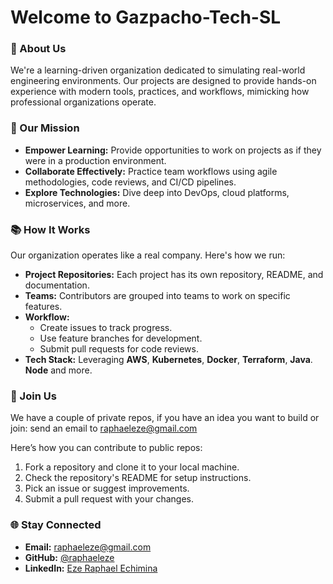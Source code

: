 # Welcome to Gazpacho-Tech-SL

### 🌟 About Us
We're a learning-driven organization dedicated to simulating real-world engineering environments. Our projects are designed to provide hands-on experience with modern tools, practices, and workflows, mimicking how professional organizations operate.

### 🚀 Our Mission
- **Empower Learning:** Provide opportunities to work on projects as if they were in a production environment.
- **Collaborate Effectively:** Practice team workflows using agile methodologies, code reviews, and CI/CD pipelines.
- **Explore Technologies:** Dive deep into DevOps, cloud platforms, microservices, and more.

### 📚 How It Works
Our organization operates like a real company. Here's how we run:
- **Project Repositories:** Each project has its own repository, README, and documentation.
- **Teams:** Contributors are grouped into teams to work on specific features.
- **Workflow:**
  - Create issues to track progress.
  - Use feature branches for development.
  - Submit pull requests for code reviews.
- **Tech Stack:** Leveraging **AWS**, **Kubernetes**, **Docker**, **Terraform**, **Java**. **Node** and more.

### 🤝 Join Us
We have a couple of private repos, if you have an idea you want to build or join: send an email to [raphaeleze@gmail.com](mailto:raphaeleze@gmail.com)

Here’s how you can contribute to public repos:
1. Fork a repository and clone it to your local machine.
2. Check the repository's README for setup instructions.
3. Pick an issue or suggest improvements.
4. Submit a pull request with your changes.

### 🌐 Stay Connected
- **Email:** [raphaeleze@gmail.com](mailto:raphaeleze@gmail.com)
- **GitHub:** [@raphaeleze](https://github.com/raphaeleze)
- **LinkedIn:** [Eze Raphael Echimina](https://www.linkedin.com/in/eze-raphael-echimina-a99177235/)
